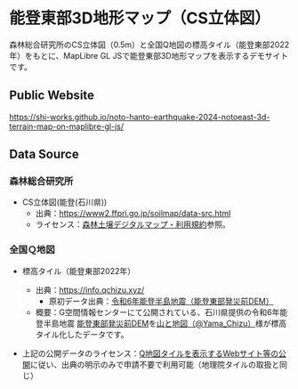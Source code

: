 # 能登東部3D地形マップ（CS立体図）
森林総合研究所のCS立体図（0.5m）と全国Q地図の標高タイル（能登東部2022年）をもとに、MapLibre GL JSで能登東部3D地形マップを表示するデモサイトです。

## Public Website
https://shi-works.github.io/noto-hanto-earthquake-2024-notoeast-3d-terrain-map-on-maplibre-gl-js/

## Data Source
### 森林総合研究所
- CS立体図(能登(石川県))
    - 出典：https://www2.ffpri.go.jp/soilmap/data-src.html
    - ライセンス：[森林土壌デジタルマップ・利用規約](https://www2.ffpri.go.jp/soilmap/#)参照。
 
### 全国Ｑ地図
- 標高タイル（能登東部2022年）
    - 出典：https://info.qchizu.xyz/
        - 原初データ出典：[令和6年能登半島地震（能登東部発災前DEM）](https://www.geospatial.jp/ckan/dataset/aac-disaster-20240101-dem)
    - 概要：G空間情報センターにて公開されている、石川県提供の令和6年能登半島地震 [能登東部発災前DEM](https://www.geospatial.jp/ckan/dataset/2024-notoeast-ortho)を[山と地図（@Yama_Chizu）](https://twitter.com/Yama_Chizu)様が標高タイル化したデータです。

- 上記の公開データのライセンス：[Q地図タイルを表示するWebサイト等の公開](https://info.qchizu.xyz/qchizu/reprint/#toc3)に従い、出典の明示のみで申請不要で利用可能（地理院タイルの取扱と同じ）
